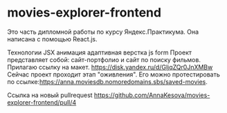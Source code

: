 # movies-explorer-frontend
Это часть дипломной работы по курсу Яндекс.Практикума. Она написана с помощью React.js.

Технологии
JSX
анимация
адаптивная верстка
js
form
Проект представляет собой: сайт-портфолио и сайт по поиску фильмов. 
Прилагаю ссылку на макет. https://disk.yandex.ru/d/GljqZQr0JnXMBw
Сейчас проект проходит этап "оживления". Его можно протестировать по ссылке:https://anna.moviesdb.nomoredomains.sbs/saved-movies.

Ссылка на новый pullrequest https://github.com/AnnaKesova/movies-explorer-frontend/pull/4
 